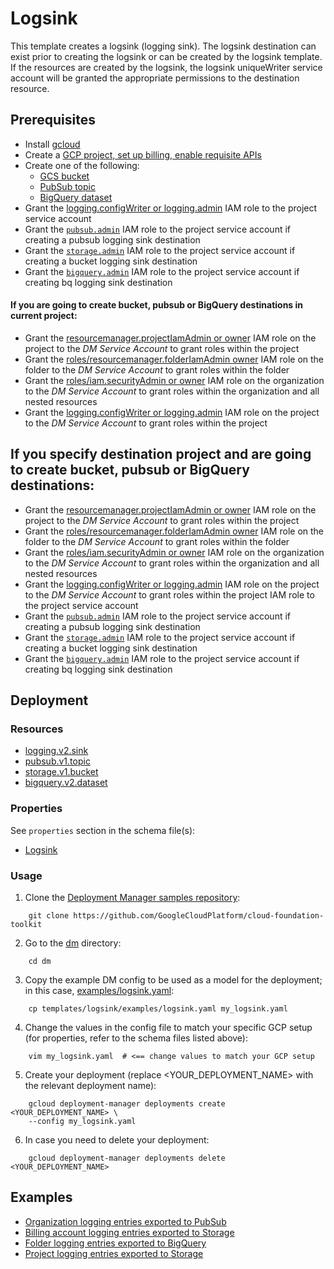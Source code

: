 # Logsink

This template creates a logsink (logging sink). The logsink destination can
exist prior to creating the logsink or can be created by the logsink template.
If the resources are created by the logsink, the logsink uniqueWriter service
account will be granted the appropriate permissions to the destination
resource.

## Prerequisites

- Install [gcloud](https://cloud.google.com/sdk)
- Create a [GCP project, set up billing, enable requisite APIs](../project/README.md)
- Create one of the following:
  - [GCS bucket](https://cloud.google.com/storage/docs/json_api/v1/buckets)
  - [PubSub topic](https://cloud.google.com/pubsub/docs/reference/rest/v1/projects.topics)
  - [BigQuery dataset](https://cloud.google.com/bigquery/docs/reference/rest/v2/datasets)
- Grant the [logging.configWriter or logging.admin](https://cloud.google.com/logging/docs/access-control)
  IAM role to the project service account
- Grant the [`pubsub.admin`](https://cloud.google.com/pubsub/docs/access-control)
  IAM role to the project service account if creating a pubsub logging sink
  destination
- Grant the [`storage.admin`](https://cloud.google.com/storage/docs/access-control/iam-roles)
  IAM role to the project service account if creating a bucket logging sink
  destination
- Grant the [`bigquery.admin`](https://cloud.google.com/bigquery/docs/access-control)
  IAM role to the project service account if creating bq logging sink
  destination

#### If you are going to create bucket, pubsub or BigQuery destinations in current project:  

- Grant the [resourcemanager.projectIamAdmin or owner](https://cloud.google.com/iam/docs/understanding-roles) IAM role on the project to the *DM Service Account* to grant roles within the project
- Grant the [roles/resourcemanager.folderIamAdmin owner](https://cloud.google.com/iam/docs/understanding-roles) IAM role on the folder to the *DM Service Account* to grant roles within the folder
- Grant the [roles/iam.securityAdmin or owner](https://cloud.google.com/iam/docs/understanding-roles) IAM role on the organization to the *DM Service Account* to grant roles within the organization and all nested resources
- Grant the [logging.configWriter or logging.admin](https://cloud.google.com/logging/docs/access-control) IAM role on the project to the *DM Service Account* to grant roles within the project

## If you specify destination project and are going to create bucket, pubsub or BigQuery destinations:

- Grant the [resourcemanager.projectIamAdmin or owner](https://cloud.google.com/iam/docs/understanding-roles) IAM role on the project to the *DM Service Account* to grant roles within the project
- Grant the [roles/resourcemanager.folderIamAdmin owner](https://cloud.google.com/iam/docs/understanding-roles) IAM role on the folder to the *DM Service Account* to grant roles within the folder
- Grant the [roles/iam.securityAdmin or owner](https://cloud.google.com/iam/docs/understanding-roles) IAM role on the organization to the *DM Service Account* to grant roles within the organization and all nested resources
- Grant the [logging.configWriter or logging.admin](https://cloud.google.com/logging/docs/access-control) IAM role on the project to the *DM Service Account* to grant roles within the project
  IAM role to the project service account
- Grant the [`pubsub.admin`](https://cloud.google.com/pubsub/docs/access-control)
  IAM role to the project service account if creating a pubsub logging sink
  destination
- Grant the [`storage.admin`](https://cloud.google.com/storage/docs/access-control/iam-roles)
  IAM role to the project service account if creating a bucket logging sink
  destination
- Grant the [`bigquery.admin`](https://cloud.google.com/bigquery/docs/access-control)
  IAM role to the project service account if creating bq logging sink
  destination

## Deployment

### Resources

- [logging.v2.sink](https://cloud.google.com/logging/docs/reference/v2/rest/v2/projects.sinks)
- [pubsub.v1.topic](https://cloud.google.com/pubsub/docs/reference/rest/v1/projects.topics)
- [storage.v1.bucket](https://cloud.google.com/storage/docs/creating-buckets)
- [bigquery.v2.dataset](https://cloud.google.com/bigquery/docs/reference/rest/v2/datasets)

### Properties

See `properties` section in the schema file(s):

- [Logsink](logsink.py.schema)

### Usage

1. Clone the [Deployment Manager samples repository](https://github.com/GoogleCloudPlatform/cloud-foundation-toolkit):

```shell
    git clone https://github.com/GoogleCloudPlatform/cloud-foundation-toolkit
```

2. Go to the [dm](../../) directory:

```shell
    cd dm
```

3. Copy the example DM config to be used as a model for the deployment; in this
   case, [examples/logsink.yaml](examples/logsink.yaml):

```shell
    cp templates/logsink/examples/logsink.yaml my_logsink.yaml
```

4. Change the values in the config file to match your specific GCP setup (for
   properties, refer to the schema files listed above):

```shell
    vim my_logsink.yaml  # <== change values to match your GCP setup
```

5. Create your deployment (replace \<YOUR\_DEPLOYMENT\_NAME\> with the relevant
   deployment name):

```shell
    gcloud deployment-manager deployments create <YOUR_DEPLOYMENT_NAME> \
    --config my_logsink.yaml
```

6. In case you need to delete your deployment:

```shell
    gcloud deployment-manager deployments delete <YOUR_DEPLOYMENT_NAME>
```

## Examples

- [Organization logging entries exported to PubSub](examples/org_logsink_pubsub_destination.yaml)
- [Billing account logging entries exported to Storage](examples/billingaccount_logsink_bucket_destination.yaml)
- [Folder logging entries exported to BigQuery](examples/folder_logsink_bq_destination.yaml)
- [Project logging entries exported to Storage](examples/project_logsink_bucket_destination.yaml)
